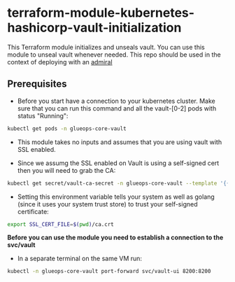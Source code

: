 # terraform-module-kubernetes-hashicorp-vault-initialization

This Terraform module initializes and unseals vault. You can use this module to unseal vault whenever needed. This repo should be used in the context of deploying with an [admiral](https://github.com/glueops/admiral)

## Prerequisites

- Before you start have a connection to your kubernetes cluster. Make sure that you can run this command and all the vault-[0-2] pods with status "Running":
  
```bash
kubectl get pods -n glueops-core-vault
```

- This module takes no inputs and assumes that you are using vault with SSL enabled.

- Since we assumg the SSL enabled on Vault is using a self-signed cert then you will need to grab the CA:

```bash
kubectl get secret/vault-ca-secret -n glueops-core-vault --template '{{index .data "ca.crt"}}' | base64 --decode > ca.crt
```

- Setting this environment variable tells your system as well as golang (since it uses your system trust store) to trust your self-signed certificate:
  
```bash
export SSL_CERT_FILE=$(pwd)/ca.crt
```

**Before you can use the module you need to establish a connection to the svc/vault**

- In a separate terminal on the same VM run:

```bash
kubectl -n glueops-core-vault port-forward svc/vault-ui 8200:8200
```
